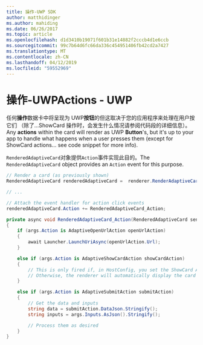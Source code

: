 ```yaml
---
title: 操作-UWP SDK
author: matthidinger
ms.author: mahiding
ms.date: 06/26/2017
ms.topic: article
ms.openlocfilehash: d1d3410b19071f601b31e14882f2cccb4d1e6ccb
ms.sourcegitcommit: 99c7b64d6fc66da336c454951406fb42cd2a7427
ms.translationtype: MT
ms.contentlocale: zh-CN
ms.lasthandoff: 04/12/2019
ms.locfileid: "59552969"
---
```

# <a name="actions---uwp"></a><span data-ttu-id="a7204-102">操作-UWP</span><span class="sxs-lookup"><span data-stu-id="a7204-102">Actions - UWP</span></span>

<span data-ttu-id="a7204-103">任何**操作**数据卡中将呈现为 UWP**按钮**的但这取决于您的应用程序来处理在用户按它们 （除了...ShowCard 操作时，会发生什么情况请参阅代码段的详细信息）。</span><span class="sxs-lookup"><span data-stu-id="a7204-103">Any **actions** within the card will render as UWP **Button**'s, but it's up to your app to handle what happens when a user presses them (except for ShowCard actions... see code snippet for more info).</span></span>

<span data-ttu-id="a7204-104">`RenderedAdaptiveCard`对象提供`Action`事件实现此目的。</span><span class="sxs-lookup"><span data-stu-id="a7204-104">The `RenderedAdaptiveCard` object provides an `Action` event for this purpose.</span></span>

```csharp
// Render a card (as previously shown)
RenderedAdaptiveCard renderedAdaptiveCard =  renderer.RenderAdaptiveCard(card);

// ...

// Attach the event handler for action click events
renderedAdaptiveCard.Action += RenderedAdaptiveCard_Action;

private async void RenderedAdaptiveCard_Action(RenderedAdaptiveCard sender, AdaptiveActionEventArgs args)
{
    if (args.Action is AdaptiveOpenUrlAction openUrlAction)
    {
        await Launcher.LaunchUriAsync(openUrlAction.Url);
    }

    else if (args.Action is AdaptiveShowCardAction showCardAction)
    {
        // This is only fired if, in HostConfig, you set the ShowCard ActionMode to Popup.
        // Otherwise, the renderer will automatically display the card inline without firing this event.
    }

    else if (args.Action is AdaptiveSubmitAction submitAction)
    {
        // Get the data and inputs
        string data = submitAction.DataJson.Stringify();
        string inputs = args.Inputs.AsJson().Stringify();

        // Process them as desired
    }
}
```
